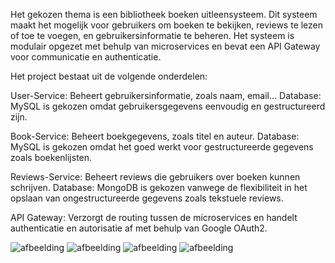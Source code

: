Het gekozen thema is een bibliotheek boeken uitleensysteem. Dit systeem maakt het mogelijk voor gebruikers om boeken te bekijken, reviews te lezen of toe te voegen, en gebruikersinformatie te beheren. 
Het systeem is modulair opgezet met behulp van microservices en bevat een API Gateway voor communicatie en authenticatie.

Het project bestaat uit de volgende onderdelen:

User-Service: Beheert gebruikersinformatie, zoals naam, email...
Database: MySQL is gekozen omdat gebruikersgegevens eenvoudig en gestructureerd zijn.

Book-Service: Beheert boekgegevens, zoals titel en auteur.
Database: MySQL is gekozen omdat het goed werkt voor gestructureerde gegevens zoals boekenlijsten.

Reviews-Service: Beheert reviews die gebruikers over boeken kunnen schrijven.
Database: MongoDB is gekozen vanwege de flexibiliteit in het opslaan van ongestructureerde gegevens zoals tekstuele reviews. 

API Gateway: Verzorgt de routing tussen de microservices en handelt authenticatie en autorisatie af met behulp van Google OAuth2.

![afbeelding](https://github.com/user-attachments/assets/0fb97bc6-a9b8-4801-a99d-0070f981c631)
![afbeelding](https://github.com/user-attachments/assets/d07f0588-60a7-4f94-8b7a-9956ff2ddf2f)
![afbeelding](https://github.com/user-attachments/assets/a1eacae8-23ea-47dc-a8b1-728695d0abb3)
![afbeelding](https://github.com/user-attachments/assets/ff01e41f-50f6-4693-8600-9996b0bd233b)
